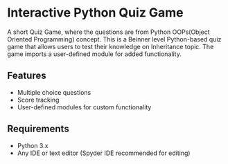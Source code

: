 # Interactive Python Quiz Game
A short Quiz Game, where the questions are from Python OOPs(Object Oriented Programming) concept. 
This is a Beinner level Python-based quiz game that allows users to test their knowledge on Inheritance topic. The game imports a user-defined module for added functionality.

## Features
- Multiple choice questions
- Score tracking
- User-defined modules for custom functionality

## Requirements
- Python 3.x
- Any IDE or text editor (Spyder IDE recommended for editing)

